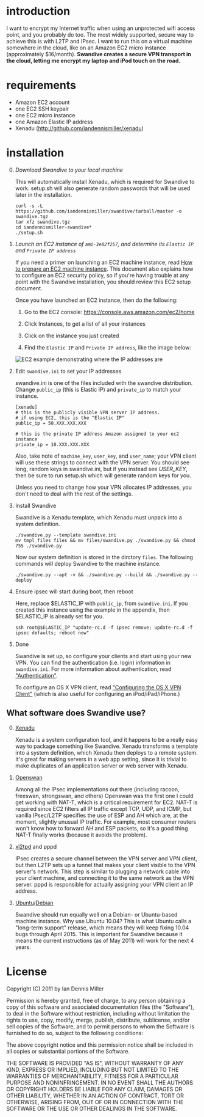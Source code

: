 # introduction

I want to encrypt my Internet traffic when using an unprotected wifi access point, and you probably do too.  The most widely supported, secure way to achieve this is with L2TP and IPsec.  I want to run this on a virtual machine somewhere in the cloud, like on an Amazon EC2 micro instance (approximately $16/month).  **Swandive creates a secure VPN transport in the cloud, letting me encrypt my laptop and iPod touch on the road.**

# requirements

- Amazon EC2 account
- one EC2 SSH keypair
- one EC2 micro instance
- one Amazon Elastic IP address
- Xenadu (http://github.com/iandennismiller/xenadu)

# installation

0. *Download Swandive to your local machine*

    This will automatically install Xenadu, which is required for Swandive to work.  setup.sh will also generate random passwords that will be used later in the installation.

    ```
    curl -s -L https://github.com/iandennismiller/swandive/tarball/master -o swandive.tgz
    tar xfz swandive.tgz
    cd iandennismiller-swandive*
    ./setup.sh
    ```

0. *Launch an EC2 instance of `ami-3e02f257`, and determine its `Elastic IP` and `Private IP address`*

    If you need a primer on launching an EC2 machine instance, read [How to prepare an EC2 machine instance](https://github.com/iandennismiller/swandive/blob/master/doc/ec2_howto.md).  This document also explains how to configure an EC2 security policy, so if you're having trouble at any point with the Swandive installation, you should review this EC2 setup document.

    Once you have launched an EC2 instance, then do the following:

    1. Go to the EC2 console: https://console.aws.amazon.com/ec2/home

    2. Click Instances, to get a list of all your instances

    3. Click on the instance you just created

    4. Find the `Elastic IP` and `Private IP address`, like the image below:

    ![EC2 example demonstrating where the IP addresses are](https://github.com/iandennismiller/swandive/raw/master/doc/images/ec2_example.png)

0. Edit `swandive.ini` to set your IP addresses

    swandive.ini is one of the files included with the swandive distribution.  Change `public_ip` (this is Elastic IP) and `private_ip` to match your instance.

    ```
    [xenadu]
    # this is the publicly visible VPN server IP address.
    # if using EC2, this is the "Elastic IP"
    public_ip = 50.XXX.XXX.XXX

    # this is the private IP address Amazon assigned to your ec2 instance
    private_ip = 10.XXX.XXX.XXX
    ```

    Also, take note of `machine_key`, `user_key`, and `user_name`; your VPN client will use these strings to connect with the VPN server.  You should see long, random keys in swandive.ini, but if you instead see _USER_KEY_, then be sure to run setup.sh which will generate random keys for you.

    Unless you need to change how your VPN allocates IP addresses, you don't need to deal with the rest of the settings.

0. Install Swandive

    Swandive is a Xenadu template, which Xenadu must unpack into a system definition.

    ```
    ./swandive.py --template swandive.ini
    mv tmpl_files files && mv files/swandive.py ./swandive.py && chmod 755 ./swandive.py
    ```

    Now our system definition is stored in the dirctory `files`.  The following commands will deploy Swandive to the machine instance.

    ```
    ./swandive.py --apt -v && ./swandive.py --build && ./swandive.py --deploy
    ```

0. Ensure ipsec will start during boot, then reboot

    Here, replace $ELASTIC_IP with `public_ip`, from `swandive.ini`.  If you created this instance using the example in the appendix, then $ELASTIC_IP is already set for you.

    ```
    ssh root@$ELASTIC_IP "update-rc.d -f ipsec remove; update-rc.d -f ipsec defaults; reboot now"
    ```

0. Done

    Swandive is set up, so configure your clients and start using your new VPN.  You can find the authentication (i.e. login) information in `swandive.ini`.  For more information about authentication, read ["Authentication"](https://github.com/iandennismiller/swandive/blob/master/doc/authentication.md).

    To configure an OS X VPN client, read ["Configuring the OS X VPN Client"](https://github.com/iandennismiller/swandive/blob/master/doc/osx_config.md) (which is also useful for configuring an iPod/iPad/iPhone.)

## What software does Swandive use?

0. [Xenadu](https://github.com/iandennismiller/xenadu)

    Xenadu is a system configuration tool, and it happens to be a really easy way to package something like Swandive.  Xenadu transforms a template into a system definition, which Xenadu then deploys to a remote system.  It's great for making servers in a web app setting, since it is trivial to make duplicates of an application server or web server with Xenadu.

0. [Openswan](http://openswan.org)

    Among all the IPsec implementations out there (including racoon, freeswan, strongswan, and others) Openswan was the first one I could get working with NAT-T, which is a critical requirement for EC2.  NAT-T is required since EC2 filters all IP traffic except TCP, UDP, and ICMP, but vanilla IPsec/L2TP specifies the use of ESP and AH which are, at the moment, slightly unusual IP traffic.  For example, most consumer routers won't know how to forward AH and ESP packets, so it's a good thing NAT-T finally works (because it avoids the problem).

0. [xl2tpd](http://www.xelerance.com/services/software/xl2tpd/) and pppd

    IPsec creates a secure channel between the VPN server and VPN client, but then L2TP sets up a tunnel that makes your client visible to the VPN server's network.  This step is similar to plugging a network cable into your client machine, and connecting it to the same network as the VPN server.  pppd is responsible for actually assigning your VPN client an IP address.

0. [Ubuntu](http://ubuntu.com)/[Debian](http://debian.org)

    Swandive should run equally well on a Debian- or Ubuntu-based machine instance.  Why use Ubuntu 10.04?  This is what Ubuntu calls a "long-term support" release, which means they will keep fixing 10.04 bugs through April 2015.  This is important for Swandive because it means the current instructions (as of May 2011) will work for the next 4 years.

# License

Copyright (C) 2011 by Ian Dennis Miller

Permission is hereby granted, free of charge, to any person obtaining a copy of this software and associated documentation files (the "Software"), to deal in the Software without restriction, including without limitation the rights to use, copy, modify, merge, publish, distribute, sublicense, and/or sell copies of the Software, and to permit persons to whom the Software is furnished to do so, subject to the following conditions:

The above copyright notice and this permission notice shall be included in all copies or substantial portions of the Software.

THE SOFTWARE IS PROVIDED "AS IS", WITHOUT WARRANTY OF ANY KIND, EXPRESS OR IMPLIED, INCLUDING BUT NOT LIMITED TO THE WARRANTIES OF MERCHANTABILITY, FITNESS FOR A PARTICULAR PURPOSE AND NONINFRINGEMENT. IN NO EVENT SHALL THE AUTHORS OR COPYRIGHT HOLDERS BE LIABLE FOR ANY CLAIM, DAMAGES OR OTHER LIABILITY, WHETHER IN AN ACTION OF CONTRACT, TORT OR OTHERWISE, ARISING FROM, OUT OF OR IN CONNECTION WITH THE SOFTWARE OR THE USE OR OTHER DEALINGS IN THE SOFTWARE.